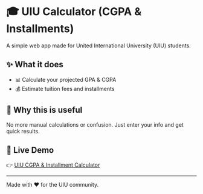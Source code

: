 # 🎓 UIU Calculator (CGPA & Installments)

A simple web app made for United International University (UIU) students.  

## ✨ What it does
- 📊 Calculate your projected GPA & CGPA  
- 💰 Estimate tuition fees and installments  

## 🚀 Why this is useful
No more manual calculations or confusion. Just enter your info and get quick results.  

## 🔗 Live Demo
👉 [UIU CGPA & Installment Calculator](https://prognerds.github.io/uiucalculator)  

---

Made with ❤️ for the UIU community.